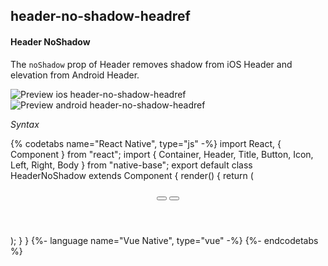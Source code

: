 ## header-no-shadow-headref
#### Header NoShadow

The <code>noShadow</code> prop of Header removes shadow from iOS Header and elevation from Android Header.

![Preview ios header-no-shadow-headref](https://raw.githubusercontent.com/GeekyAnts/NativeBase-KitchenSink/v2.6.1/screenshots/ios/header-noshadow.png)
![Preview android header-no-shadow-headref](https://raw.githubusercontent.com/GeekyAnts/NativeBase-KitchenSink/v2.6.1/screenshots/android/header-noshadow.png)

*Syntax*

{% codetabs name="React Native", type="js" -%}
import React, { Component } from "react";
import { Container, Header, Title, Button, Icon, Left, Right, Body } from "native-base";
export default class HeaderNoShadow extends Component {
  render() {
    return (
      <Container>
        <Header noShadow>
          <Left>
            <Button transparent>
              <Icon name="arrow-back" />
            </Button>
          </Left>
          <Body>
            <Title>Header No Shadow</Title>
          </Body>
          <Right>
            <Button transparent>
              <Icon name="menu" />
            </Button>
          </Right>
        </Header>
      </Container>
    );
  }
}
{%- language name="Vue Native", type="vue" -%}
<template>
  <nb-container>
    <nb-header noShadow>
      <nb-left>
        <nb-button transparent>
          <nb-icon name="arrow-back" />
        </nb-button>
      </nb-left>
      <nb-body>
        <nb-title>Header No Shadow</nb-title>
      </nb-body>
      <nb-right>
        <nb-button transparent>
          <nb-icon name="menu" />
        </nb-button>
      </nb-right>
    </nb-header>
  </nb-container>
</template>
{%- endcodetabs %}
 <p>
    <div id="" class="mobileDevice" style="background: url(&quot;https://docs-v2.nativebase.io/docs/assets/iosphone.png&quot;) no-repeat; padding: 63px 20px 100px 15px; width: 292px; height: 600px;margin:0 auto;float:none;">
        <img src="https://raw.githubusercontent.com/GeekyAnts/NativeBase-KitchenSink/v2.6.1/screenshots/ios/header-noshadow.png" alt="" style="display:block !important" />
    </div>
</p>
<br />